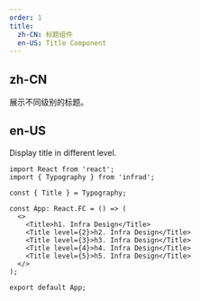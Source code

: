 ```yaml
---
order: 1
title:
  zh-CN: 标题组件
  en-US: Title Component
---
```


## zh-CN

展示不同级别的标题。

## en-US

Display title in different level.

```tsx
import React from 'react';
import { Typography } from 'infrad';

const { Title } = Typography;

const App: React.FC = () => (
  <>
    <Title>h1. Infra Design</Title>
    <Title level={2}>h2. Infra Design</Title>
    <Title level={3}>h3. Infra Design</Title>
    <Title level={4}>h4. Infra Design</Title>
    <Title level={5}>h5. Infra Design</Title>
  </>
);

export default App;
```

